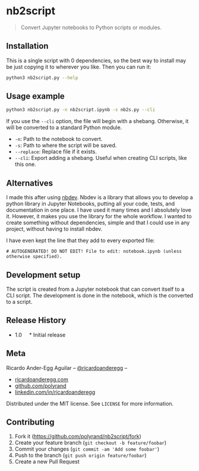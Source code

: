 # nb2script

> Convert Jupyter notebooks to Python scripts or modules.

## Installation

This is a single script with 0 dependencies, so the best way to install may be just copying it to wherever you like. Then you can run it:

```sh
python3 nb2script.py --help
```

## Usage example

```sh
python3 nb2script.py -n nb2script.ipynb -s nb2s.py --cli
```

If you use the `--cli` option, the file will begin with a shebang. Otherwise, it will be converted to a standard Python module.

* `-n`: Path to the notebook to convert.
* `-s`: Path to where the script will be saved.
* `--replace`: Replace file if it exists.
* `--cli`: Export adding a shebang. Useful when creating CLI scripts, like this one.

## Alternatives

I made this after using [nbdev](https://github.com/fastai/nbdev/). Nbdev is a library that allows you to develop a python library in Jupyter Notebooks, putting all your code, tests, and documentation in one place. I have used it many times and I absolutely love it. However, it makes you use the library for the whole workflow. I wanted to create something without dependencies, simple and that I could use in any project, without having to install nbdev.

I have even kept the line that they add to every exported file:

```
# AUTOGENERATED! DO NOT EDIT! File to edit: notebook.ipynb (unless otherwise specified).
```

## Development setup

The script is created from a Jupyter notebook that can convert itself to a CLI script. The development is done in the notebook, which is the converted to a script.

## Release History

* 1.0
    * Initial release

## Meta


Ricardo Ander-Egg Aguilar – [@ricardoanderegg](https://twitter.com/ricardoanderegg) –

- [ricardoanderegg.com](http://ricardoanderegg.com/)
- [github.com/polyrand](https://github.com/polyrand/)
- [linkedin.com/in/ricardoanderegg](http://linkedin.com/in/ricardoanderegg)

Distributed under the MIT license. See ``LICENSE`` for more information.

## Contributing

1. Fork it (<https://github.com/polyrand/nb2script/fork>)
2. Create your feature branch (`git checkout -b feature/foobar`)
3. Commit your changes (`git commit -am 'Add some foobar'`)
4. Push to the branch (`git push origin feature/foobar`)
5. Create a new Pull Request
